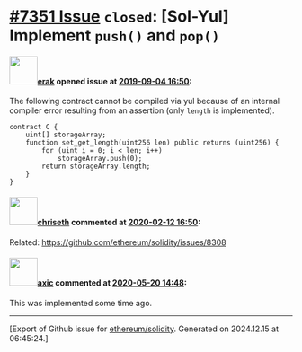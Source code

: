 # [\#7351 Issue](https://github.com/ethereum/solidity/issues/7351) `closed`: [Sol-Yul] Implement `push()` and `pop()`

#### <img src="https://avatars.githubusercontent.com/u/20012009?u=61e903cf16bc5f3353db1d571401e2e71b6f61ed&v=4" width="50">[erak](https://github.com/erak) opened issue at [2019-09-04 16:50](https://github.com/ethereum/solidity/issues/7351):

The following contract cannot be compiled via yul because of an internal compiler error resulting from an assertion (only `length` is implemented).
```
contract C {
    uint[] storageArray;
    function set_get_length(uint256 len) public returns (uint256) {
        for (uint i = 0; i < len; i++)
            storageArray.push(0);
        return storageArray.length;
    }
}
```

#### <img src="https://avatars.githubusercontent.com/u/9073706?v=4" width="50">[chriseth](https://github.com/chriseth) commented at [2020-02-12 16:50](https://github.com/ethereum/solidity/issues/7351#issuecomment-585302671):

Related: https://github.com/ethereum/solidity/issues/8308

#### <img src="https://avatars.githubusercontent.com/u/20340?v=4" width="50">[axic](https://github.com/axic) commented at [2020-05-20 14:48](https://github.com/ethereum/solidity/issues/7351#issuecomment-631522223):

This was implemented some time ago.


-------------------------------------------------------------------------------



[Export of Github issue for [ethereum/solidity](https://github.com/ethereum/solidity). Generated on 2024.12.15 at 06:45:24.]
